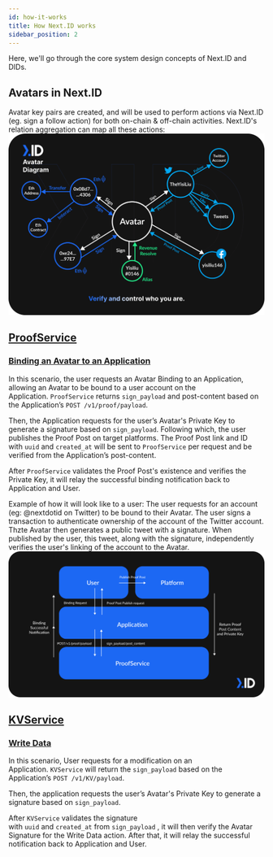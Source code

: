 ```yaml
---
id: how-it-works
title: How Next.ID works
sidebar_position: 2
---
```

Here, we'll go through the core system design concepts of Next.ID and DIDs.
## Avatars in Next.ID
Avatar key pairs are created, and will be used to perform actions via Next.ID (eg. sign a follow action) for both on-chain & off-chain activities. Next.ID's relation aggregation can map all these actions:
![](../../static/img/avatar-diagram.png)

## [ProofService](core-concepts/proof-service/ps-intro)

### [Binding an Avatar to an Application](https://docs.next.id/core-concepts/how-it-works#binding-an-avatar-to-an-application)

In this scenario, the user requests an Avatar Binding to an Application, allowing an Avatar to be bound to a user account on the Application. `ProofService` returns `sign_payload` and post-content based on the Application’s `POST /v1/proof/payload`.

Then, the Application requests for the user’s Avatar's Private Key to generate a signature based on `sign_payload`. Following which, the user publishes the Proof Post on target platforms. The Proof Post link and ID with `uuid` and `created_at` will be sent to `ProofService` per request and be verified from the Application’s post-content.

After `ProofService` validates the Proof Post's existence and verifies the Private Key, it will relay the successful binding notification back to Application and User.

Example of how it will look like to a user: The user requests for an account (eg: @nextdotid on Twitter) to be bound to their Avatar. The user signs a transaction to authenticate ownership of the account of the Twitter account. Thzte Avatar then generates a public tweet with a signature. When published by the user, this tweet, along with the signature, independently verifies the user's linking of the account to the Avatar.
![](../../static/img/how-it-works/platform-binding.png)

## [KVService](core-concepts/proof-service/ks-intro)

### [Write Data](core-concepts/proof-service/ks-intro#write-data)

In this scenario, User requests for a modification on an Application. `KVService` will return the `sign_payload` based on the Application’s `POST /v1/KV/payload`.

Then, the application requests the user’s Avatar's Private Key to generate a signature based on `sign_payload`.

After `KVService` validates the signature with `uuid` and `created_at` from `sign_payload` , it will then verify the Avatar Signature for the Write Data action. After that, it will relay the successful notification back to Application and User.
